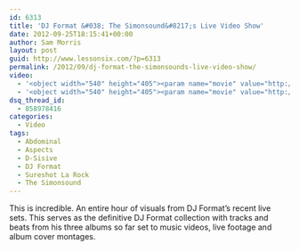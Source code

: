 ```yaml
---
id: 6313
title: 'DJ Format &#038; The Simonsound&#8217;s Live Video Show'
date: 2012-09-25T18:15:41+00:00
author: Sam Morris
layout: post
guid: http://www.lessonsix.com/?p=6313
permalink: /2012/09/dj-format-the-simonsounds-live-video-show/
video:
  - '<object width="540" height="405"><param name="movie" value="http://www.youtube.com/v/r291hBTY8gc?version=3&amp;hl=en_GB"></param><param name="allowFullScreen" value="true"></param><param name="allowscriptaccess" value="always"></param><embed src="http://www.youtube.com/v/r291hBTY8gc?version=3&amp;hl=en_GB" type="application/x-shockwave-flash" width="540" height="405" allowscriptaccess="always" allowfullscreen="true"></embed></object>'
  - '<object width="540" height="405"><param name="movie" value="http://www.youtube.com/v/r291hBTY8gc?version=3&amp;hl=en_GB"></param><param name="allowFullScreen" value="true"></param><param name="allowscriptaccess" value="always"></param><embed src="http://www.youtube.com/v/r291hBTY8gc?version=3&amp;hl=en_GB" type="application/x-shockwave-flash" width="540" height="405" allowscriptaccess="always" allowfullscreen="true"></embed></object>'
dsq_thread_id:
  - 858978416
categories:
  - Video
tags:
  - Abdominal
  - Aspects
  - D-Sisive
  - DJ Format
  - Sureshot La Rock
  - The Simonsound
---
```

This is incredible. An entire hour of visuals from DJ Format&#8217;s recent live sets. This serves as the definitive DJ Format collection with tracks and beats from his three albums so far set to music videos, live footage and album cover montages.